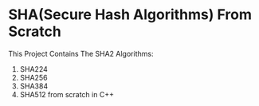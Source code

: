 # SHA(Secure Hash Algorithms) From Scratch
This Project Contains The SHA2 Algorithms:
1) SHA224
2) SHA256
3) SHA384
4) SHA512
from scratch in C++
